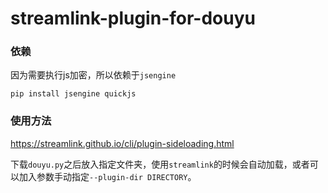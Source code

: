 # streamlink-plugin-for-douyu

### 依赖
因为需要执行js加密，所以依赖于`jsengine`
```
pip install jsengine quickjs
```

### 使用方法
https://streamlink.github.io/cli/plugin-sideloading.html

下载`douyu.py`之后放入指定文件夹，使用`streamlink`的时候会自动加载，或者可以加入参数手动指定`--plugin-dir DIRECTORY`。
